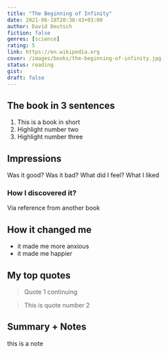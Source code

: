 ```yaml
---
title: "The Beginning of Infinity"
date: 2021-06-18T20:38:43+03:00
author: David Deutsch
fiction: false
genres: [science]
rating: 5
link: https://en.wikipedia.org
cover: /images/books/the-beginning-of-infinity.jpg
status: reading
gist:
draft: false
---
```


## The book in 3 sentences

1. This is a book in short
2. Highlight number two
3. Highlight number three

## Impressions

Was it good? Was it bad? What did I feel? What I liked

### How I discovered it?

Via reference from another book

## How it changed me

- it made me more anxious
- it made me happier

## My top quotes

> Quote 1
> continuing

> This is quote number 2

## Summary + Notes

this is a note
